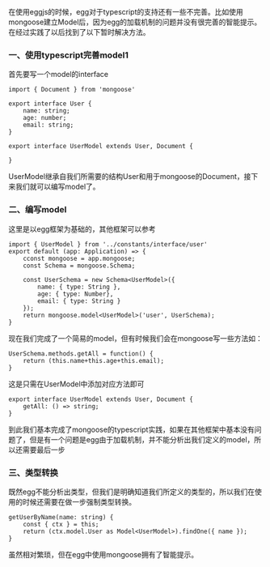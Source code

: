 在使用eggjs的时候，egg对于typescript的支持还有一些不完善。比如使用mongoose建立Model后，因为egg的加载机制的问题并没有很完善的智能提示。在经过实践了以后找到了以下暂时解决方法。

### 一、使用typescript完善model1

首先要写一个model的interface
```
import { Document } from 'mongoose'

export interface User {
    name: string;
    age: number;
    email: string;
}

export interface UserModel extends User, Document {

}
```
UserModel继承自我们所需要的结构User和用于mongoose的Document，接下来我们就可以编写model了。

### 二、编写model

这里是以egg框架为基础的，其他框架可以参考
```
import { UserModel } from '../constants/interface/user'
export default (app: Application) => {
    cconst mongoose = app.mongoose;
    const Schema = mongoose.Schema;

    const UserSchema = new Schema<UserModel>({
        name: { type: String },
        age: { type: Number},
        email: { type: String }
    });
    return mongoose.model<UserModel>('user', UserSchema);
}
```
现在我们完成了一个简易的model，但有时候我们会在mongoose写一些方法如：
```
UserSchema.methods.getAll = function() {
    return (this.name+this.age+this.email);
}
```
这是只需在UserModel中添加对应方法即可
```
export interface UserModel extends User, Document {
    getAll: () => string;
}
```
到此我们基本完成了mongoose的typescript实践，如果在其他框架中基本没有问题了，但是有一个问题是egg由于加载机制，并不能分析出我们定义的model，所以还需要最后一步

### 三、类型转换

既然egg不能分析出类型，但我们是明确知道我们所定义的类型的，所以我们在使用的时候还需要在做一步强制类型转换。
```
getUserByName(name: string) {
    const { ctx } = this;
    return (ctx.model.User as Model<UserModel>).findOne({ name });
}
```
虽然相对繁琐，但在egg中使用mongoose拥有了智能提示。